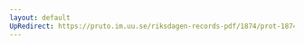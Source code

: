 ```yaml
---
layout: default
UpRedirect: https://pruto.im.uu.se/riksdagen-records-pdf/1874/prot-1874--ak--517.pdf
---
```

